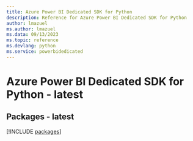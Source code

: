 ```yaml
---
title: Azure Power BI Dedicated SDK for Python
description: Reference for Azure Power BI Dedicated SDK for Python
author: lmazuel
ms.author: lmazuel
ms.data: 09/13/2023
ms.topic: reference
ms.devlang: python
ms.service: powerbidedicated
---
```

# Azure Power BI Dedicated SDK for Python - latest
## Packages - latest
[!INCLUDE [packages](power-bi-dedicated-index.md)]